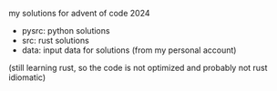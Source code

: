 my solutions for advent of code 2024

- pysrc: python solutions
- src: rust solutions
- data: input data for solutions (from my personal account)

(still learning rust, so the code is not optimized and probably not rust idiomatic)